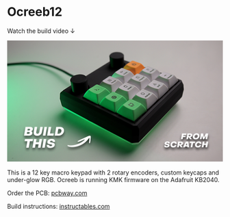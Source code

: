# Ocreeb12

Watch the build video ↓

[<img src="/Images/001.png">](https://youtu.be/P_oSLBZABGA)

This is a 12 key macro keypad with 2 rotary encoders, custom keycaps and under-glow RGB. 
Ocreeb is running KMK firmware on the Adafruit KB2040.

Order the PCB: [pcbway.com](https://www.pcbway.com/project/shareproject/DIY_Mechanical_Macro_Keypad_Ocreeb_24300065.html)

Build instructions: [instructables.com](https://www.instructables.com/DIY-Mechanical-Macro-Keypad-Ocreeb/)

